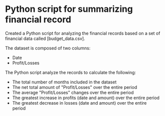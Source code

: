 # Python script for summarizing financial record

Created a Python script for analyzing the financial records based on a set of financial data called [budget_data.csv].

The dataset is composed of two columns: 
- Date
- Profit/Losses

The Python script analyze the records to calculate the following:
- The total number of months included in the dataset
- The net total amount of "Profit/Losses" over the entire period
- The average "Profit/Losses" changes over the entire period
- The greatest increase in profits (date and amount) over the entire period
- The greatest decrease in losses (date and amount) over the entire period
